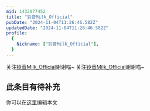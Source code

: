 ```yaml
---
mid: 1432977452
title: "铃音Milk_Official"
pubDate: "2024-11-04T11:26:46.582Z"
updatedDate: "2024-11-04T11:26:46.582Z"
profile:
  {
    Nickname: ["铃音Milk_Official"],
  }
---
```


关注[铃音Milk_Official](https://space.bilibili.com/1432977452)谢谢喵~ 关注[铃音Milk_Official](https://space.bilibili.com/1432977452)谢谢喵~

## 此条目有待补充
你可以在[这里](https://github.com/Yuhanawa/VTuber.ICU-Content/edit/master/v/铃音Milk_Official/index.md)编辑本文
